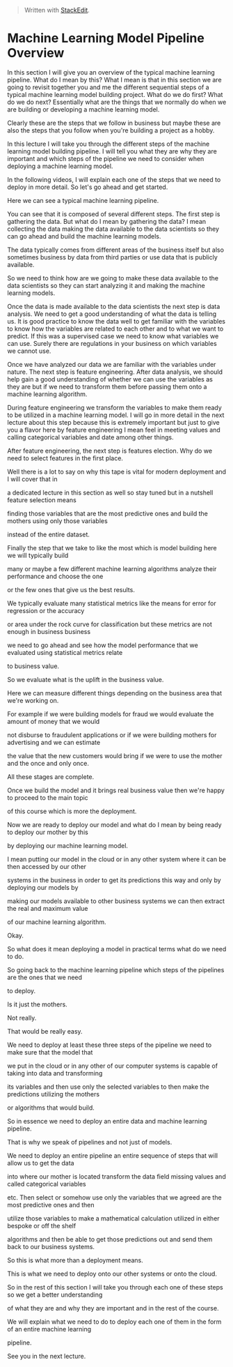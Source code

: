 > Written with [StackEdit](https://stackedit.io/).

# Machine Learning Model Pipeline Overview

  
In this section I will give you an overview of the typical machine learning pipeline. What do I mean by this? What I mean is that in this section we are going to revisit together you and me the different sequential steps of a typical machine learning model building project. What do we do first? What do we do next? Essentially what are the things that we normally do when we are building or developing a machine learning model.

Clearly these are the steps that we follow in business but maybe these are also the steps that you follow when you're building a project as a hobby.

In this lecture I will take you through the different steps of the machine learning model building pipeline. I will tell you what they are why they are important and which steps of the pipeline we need to consider when deploying a machine learning model. 

In the following videos, I will explain each one of the steps that we need to deploy in more detail. So let's go ahead and get started.

Here we can see a typical machine learning pipeline.

You can see that it is composed of several different steps. The first step is gathering the data. But what do I mean by gathering the data?  I mean collecting the data making the data available to the data scientists so they can go ahead and build the machine learning models. 

The data typically comes from different areas of the business itself but also sometimes business by data from third parties or use data that is publicly available.

So we need to think how are we going to make these data available to the data scientists so they can start analyzing it and making the machine learning models.

Once the data is made available to the data scientists the next step is data analysis. We need to get a good understanding of what the data is telling us. It is good practice to know the data well to get familiar with the variables to know how the variables are related to each other and to what we want to predict. If this was a supervised case we need to know what variables we can use. Surely there are regulations in your business on which variables we cannot use.

Once we have analyzed our data we are familiar with the variables under nature. The next step is feature engineering. After data analysis,  we should help gain a good understanding of whether we can use the variables as they are but if we need to transform them before passing them onto a machine learning algorithm.

 During feature engineering we transform the variables to make them ready to be utilized in a machine learning model. I will go in more detail in the next lecture about this step because this is extremely important but just to give you a flavor here by feature engineering I mean feel in meeting values and calling categorical variables and date among other things.

After feature engineering, the next step is features election. Why do we need to select features in the first place.

Well there is a lot to say on why this tape is vital for modern deployment and I will cover that in

a dedicated lecture in this section as well so stay tuned but in a nutshell feature selection means

finding those variables that are the most predictive ones and build the mothers using only those variables

instead of the entire dataset.

Finally the step that we take to like the most which is model building here we will typically build

many or maybe a few different machine learning algorithms analyze their performance and choose the one

or the few ones that give us the best results.

We typically evaluate many statistical metrics like the means for error for regression or the accuracy

or area under the rock curve for classification but these metrics are not enough in business business

we need to go ahead and see how the model performance that we evaluated using statistical metrics relate

to business value.

So we evaluate what is the uplift in the business value.

Here we can measure different things depending on the business area that we're working on.

For example if we were building models for fraud we would evaluate the amount of money that we would

not disburse to fraudulent applications or if we were building mothers for advertising and we can estimate

the value that the new customers would bring if we were to use the mother and the once and only once.

All these stages are complete.

Once we build the model and it brings real business value then we're happy to proceed to the main topic

of this course which is more the deployment.

Now we are ready to deploy our model and what do I mean by being ready to deploy our mother by this

by deploying our machine learning model.

I mean putting our model in the cloud or in any other system where it can be then accessed by our other

systems in the business in order to get its predictions this way and only by deploying our models by

making our models available to other business systems we can then extract the real and maximum value

of our machine learning algorithm.

Okay.

So what does it mean deploying a model in practical terms what do we need to do.

So going back to the machine learning pipeline which steps of the pipelines are the ones that we need

to deploy.

Is it just the mothers.

Not really.

That would be really easy.

We need to deploy at least these three steps of the pipeline we need to make sure that the model that

we put in the cloud or in any other of our computer systems is capable of taking into data and transforming

its variables and then use only the selected variables to then make the predictions utilizing the mothers

or algorithms that would build.

So in essence we need to deploy an entire data and machine learning pipeline.

That is why we speak of pipelines and not just of models.

We need to deploy an entire pipeline an entire sequence of steps that will allow us to get the data

into where our mother is located transform the data field missing values and called categorical variables

etc. Then select or somehow use only the variables that we agreed are the most predictive ones and then

utilize those variables to make a mathematical calculation utilized in either bespoke or off the shelf

algorithms and then be able to get those predictions out and send them back to our business systems.

So this is what more than a deployment means.

This is what we need to deploy onto our other systems or onto the cloud.

So in the rest of this section I will take you through each one of these steps so we get a better understanding

of what they are and why they are important and in the rest of the course.

We will explain what we need to do to deploy each one of them in the form of an entire machine learning

pipeline.

See you in the next lecture.
<!--stackedit_data:
eyJoaXN0b3J5IjpbLTE0NTgxNjE2ODZdfQ==
-->